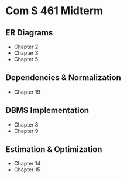 Com S 461 Midterm
=================

## ER Diagrams

- Chapter 2
- Chapter 3
- Chapter 5

## Dependencies & Normalization

- Chapter 19

## DBMS Implementation

- Chapter 8
- Chapter 9

## Estimation & Optimization

- Chapter 14
- Chapter 15
